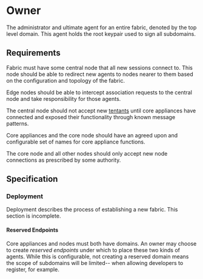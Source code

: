 # Owner

The administrator and ultimate agent for an entire fabric, denoted by the top level domain. This agent holds the root keypair used to sign all subdomains. 

## Requirements

Fabric must have some central node that all new sessions connect to. This node should be able to redirect new agents to nodes nearer to them based on the configuration and topology of the fabric.

Edge nodes should be able to intercept association requests to the central node and take responsibility for those agents.

The central node should not accept new [tentants][Tenant] until core appliances have connected and exposed their functionality through known message patterns.

Core appliances and the core node should have an agreed upon and configurable set of names for core appliance functions.

The core node and all other nodes should only accept new node connections as prescribed by some authority.

## Specification

### Deployment

Deployment describes the process of establishing a new fabric. This section is incomplete. 

#### Reserved Endpoints

Core appliances and nodes must both have domains. An owner may choose to create *reserved endpoints* under which to place these two kinds of agents. While this is configurable, not creating a reserved domain means the scope of subdomains will be limited-- when allowing developers to register, for example. 


<!-- Reference for TOC -->

[Tenant]:/pages/fabric/Tenant.md
